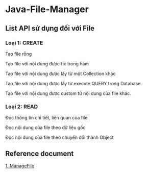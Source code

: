# Java-File-Manager

## List API sử dụng đối với File

### Loại 1: CREATE

Tạo file rỗng

Tạo file với nội dung được fix trong hàm

Tạo file với nội dung được lấy từ một Collection khác

Tạo file với nội dung được lấy từ execute QUERY trong Database.

Tạo file với nội dung được custom từ nội dung của file khác.



### Loại 2: READ

Đọc thông tin chi tiết, liên quan của file

Đọc nội dung của file theo dữ liệu gốc

Đọc nội dung của file theo chuyển đổi thành Object




## Reference document

[1. ManageFile](https://github.com/Ben-MTP/ManageFile)